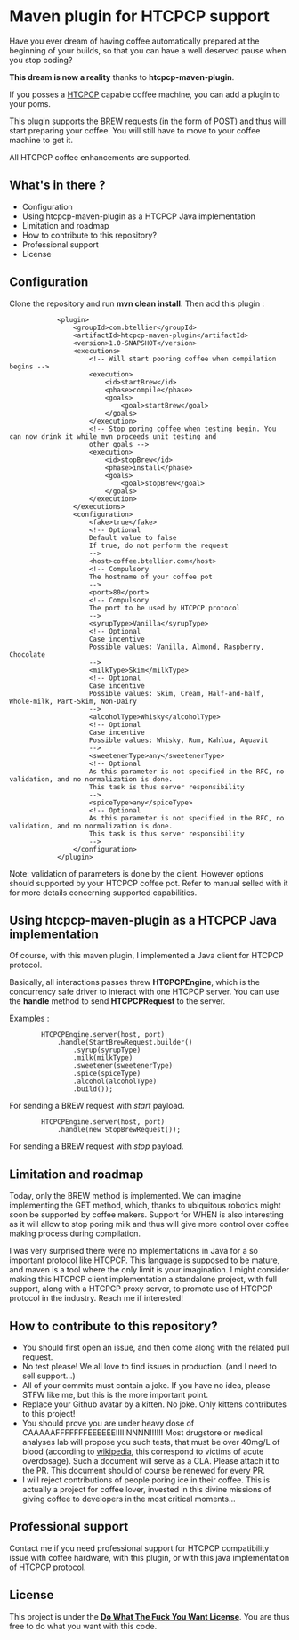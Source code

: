 # Maven plugin for HTCPCP support

Have you ever dream of having coffee automatically prepared at the beginning of your builds, so that you can have a well
deserved pause when you stop coding?

**This dream is now a reality** thanks to **htcpcp-maven-plugin**.

If you posses a [HTCPCP](https://www.ietf.org/rfc/rfc2324.txt) capable coffee machine, you can add a plugin to your poms.

This plugin supports the BREW requests (in the form of POST) and thus will start preparing your coffee. You will still 
have to move to your coffee machine to get it.

All HTCPCP coffee enhancements are supported.

## What's in there ?

 - Configuration
 - Using htcpcp-maven-plugin as a HTCPCP Java implementation
 - Limitation and roadmap
 - How to contribute to this repository?
 - Professional support
 - License

## Configuration

Clone the repository and run **mvn clean install**. Then add this plugin : 

```
            <plugin>
                <groupId>com.btellier</groupId>
                <artifactId>htcpcp-maven-plugin</artifactId>
                <version>1.0-SNAPSHOT</version>
                <executions>
                    <!-- Will start pooring coffee when compilation begins -->
                    <execution>
                        <id>startBrew</id>
                        <phase>compile</phase>
                        <goals>
                            <goal>startBrew</goal>
                        </goals>
                    </execution>
                    <!-- Stop poring coffee when testing begin. You can now drink it while mvn proceeds unit testing and
                    other goals -->
                    <execution>
                        <id>stopBrew</id>
                        <phase>install</phase>
                        <goals>
                            <goal>stopBrew</goal>
                        </goals>
                    </execution>
                </executions>
                <configuration>
                    <fake>true</fake>
                    <!-- Optional
                    Default value to false
                    If true, do not perform the request
                    -->
                    <host>coffee.btellier.com</host>
                    <!-- Compulsory
                    The hostname of your coffee pot
                    -->
                    <port>80</port>
                    <!-- Compulsory
                    The port to be used by HTCPCP protocol
                    -->
                    <syrupType>Vanilla</syrupType>
                    <!-- Optional
                    Case incentive
                    Possible values: Vanilla, Almond, Raspberry, Chocolate
                    -->
                    <milkType>Skim</milkType>
                    <!-- Optional
                    Case incentive
                    Possible values: Skim, Cream, Half-and-half, Whole-milk, Part-Skim, Non-Dairy
                    -->
                    <alcoholType>Whisky</alcoholType>
                    <!-- Optional
                    Case incentive
                    Possible values: Whisky, Rum, Kahlua, Aquavit
                    -->
                    <sweetenerType>any</sweetenerType>
                    <!-- Optional
                    As this parameter is not specified in the RFC, no validation, and no normalization is done.
                    This task is thus server responsibility
                    -->
                    <spiceType>any</spiceType>
                    <!-- Optional
                    As this parameter is not specified in the RFC, no validation, and no normalization is done.
                    This task is thus server responsibility
                    -->
                </configuration>
            </plugin>
```

Note: validation of parameters is done by the client. However options should supported by your HTCPCP coffee pot. Refer 
to manual selled with it for more details concerning supported capabilities.

## Using htcpcp-maven-plugin as a HTCPCP Java implementation

Of course, with this maven plugin, I implemented a Java client for HTCPCP protocol.

Basically, all interactions passes threw **HTCPCPEngine**, which is the concurrency safe driver to interact with one 
HTCPCP server. You can use the **handle** method to send **HTCPCPRequest** to the server.

Examples : 

```
        HTCPCPEngine.server(host, port)
            .handle(StartBrewRequest.builder()
                .syrup(syrupType)
                .milk(milkType)
                .sweetener(sweetenerType)
                .spice(spiceType)
                .alcohol(alcoholType)
                .build());
```

For sending a BREW request with *start* payload.

```
        HTCPCPEngine.server(host, port)
            .handle(new StopBrewRequest());
```

For sending a BREW request with *stop* payload.

## Limitation and roadmap

Today, only the BREW method is implemented. We can imagine implementing the GET method, which, thanks to ubiquitous 
robotics might soon be supported by coffee makers. Support for WHEN is also interesting as it will allow to stop poring 
milk and thus will give more control over coffee making process during compilation.

I was very surprised there were no implementations in Java for a so important protocol like HTCPCP. This language is 
supposed to be mature, and maven is a tool where the only limit is your imagination. I might consider making this HTCPCP
client implementation a standalone project, with full support, along with a HTCPCP proxy server, to promote use of
HTCPCP protocol in the industry. Reach me if interested!

## How to contribute to this repository?

 - You should first open an issue, and then come along with the related pull request.
 - No test please! We all love to find issues in production. (and I need to sell support...)
 - All of your commits must contain a joke. If you have no idea, please STFW like me, but this is the more important point.
 - Replace your Github avatar by a kitten. No joke. Only kittens contributes to this project!
 - You should prove you are under heavy dose of CAAAAAFFFFFFFEEEEEEIIIIINNNN!!!!!! Most drugstore or medical analyses lab 
 will propose you such tests, that must be over 40mg/L of blood (according to [wikipedia](https://www.wikiwand.com/en/Caffeine#Decaffeination), 
 this correspond to victims of acute overdosage). Such a document will serve as a CLA. Please attach it to the PR. This 
 document should of course be renewed for every PR.
 - I will reject contributions of people poring ice in their coffee. This is actually a project for coffee lover, invested
 in this divine missions of giving coffee to developers in the most critical moments...
 
## Professional support

Contact me if you need professional support for HTCPCP compatibility issue with coffee hardware, with this plugin, or 
with this java implementation of HTCPCP protocol.

## License

This project is under the [**Do What The Fuck You Want License**](http://www.wtfpl.net/). You are thus free to do what 
you want with this code.

